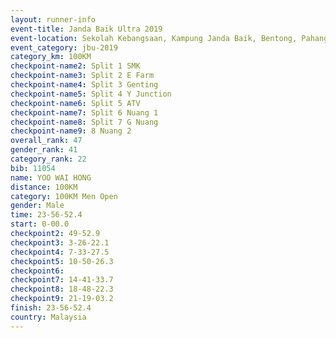 ```yaml
---
layout: runner-info 
event-title: Janda Baik Ultra 2019
event-location: Sekolah Kebangsaan, Kampung Janda Baik, Bentong, Pahang, Malaysia
event_category: jbu-2019 
category_km: 100KM 
checkpoint-name2: Split 1 SMK 
checkpoint-name3: Split 2 E Farm 
checkpoint-name4: Split 3 Genting 
checkpoint-name5: Split 4 Y Junction 
checkpoint-name6: Split 5 ATV 
checkpoint-name7: Split 6 Nuang 1 
checkpoint-name8: Split 7 G Nuang 
checkpoint-name9: 8 Nuang 2 
overall_rank: 47
gender_rank: 41
category_rank: 22
bib: 11054
name: YOO WAI HONG
distance: 100KM
category: 100KM Men Open
gender: Male
time: 23-56-52.4
start: 0-00.0
checkpoint2: 49-52.9
checkpoint3: 3-26-22.1
checkpoint4: 7-33-27.5
checkpoint5: 10-50-26.3
checkpoint6: 
checkpoint7: 14-41-33.7
checkpoint8: 18-48-22.3
checkpoint9: 21-19-03.2
finish: 23-56-52.4
country: Malaysia
---
```

